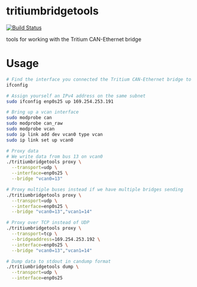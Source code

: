 # tritiumbridgetools

[![Build Status](https://travis-ci.org/karlding/tritiumbridgetools.svg?branch=master)](https://travis-ci.org/karlding/tritiumbridgetools)

tools for working with the Tritium CAN-Ethernet bridge

# Usage

```bash
# Find the interface you connected the Tritium CAN-Ethernet bridge to
ifconfig

# Assign yourself an IPv4 address on the same subnet
sudo ifconfig enp0s25 up 169.254.253.191

# Bring up a vcan interface
sudo modprobe can
sudo modprobe can_raw
sudo modprobe vcan
sudo ip link add dev vcan0 type vcan
sudo ip link set up vcan0

# Proxy data
# We write data from bus 13 on vcan0
./tritiumbridgetools proxy \
  --transport=udp \
  --interface=enp0s25 \
  --bridge "vcan0=13"

# Proxy multiple buses instead if we have multiple bridges sending
./tritiumbridgetools proxy \
  --transport=udp \
  --interface=enp0s25 \
  --bridge "vcan0=13","vcan1=14"

# Proxy over TCP instead of UDP
./tritiumbridgetools proxy \
  --transport=tcp \
  --bridgeaddress=169.254.253.192 \
  --interface=enp0s25 \
  --bridge "vcan0=13","vcan1=14"

# Dump data to stdout in candump format
./tritiumbridgetools dump \
  --transport=udp \
  --interface=enp0s25
```
